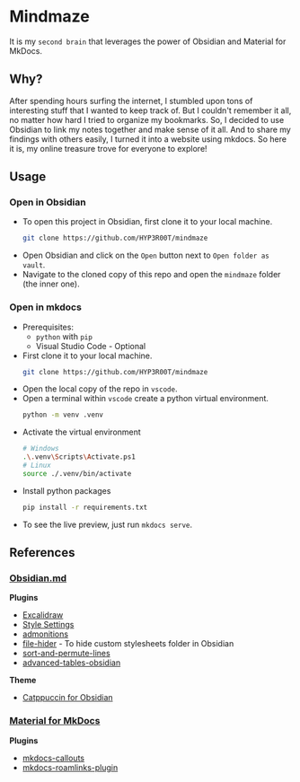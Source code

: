 # Mindmaze

It is my `second brain` that leverages the power of Obsidian and Material for MkDocs. 

## Why?

After spending hours surfing the internet, I stumbled upon tons of interesting stuff that I wanted to keep track of. But I couldn't remember it all, no matter how hard I tried to organize my bookmarks. So, I decided to use Obsidian to link my notes together and make sense of it all. And to share my findings with others easily, I turned it into a website using mkdocs. So here it is, my online treasure trove for everyone to explore! 

## Usage

### Open in Obsidian

* To open this project in Obsidian, first clone it to your local machine.
    ```sh
    git clone https://github.com/HYP3R00T/mindmaze
    ```
* Open Obsidian and click on the `Open` button next to `Open folder as vault`.
* Navigate to the cloned copy of this repo and open the `mindmaze` folder (the inner one).

### Open in mkdocs

* Prerequisites:
   * `python` with `pip`
   * Visual Studio Code - Optional
* First clone it to your local machine.
    ```sh
    git clone https://github.com/HYP3R00T/mindmaze
    ```
* Open the local copy of the repo in `vscode`.
* Open a terminal within `vscode` create a python virtual environment.
    ```sh
    python -m venv .venv
    ```
* Activate the virtual environment
    ```sh
    # Windows
    .\.venv\Scripts\Activate.ps1
    # Linux
    source ./.venv/bin/activate
    ```
* Install python packages
    ```sh
    pip install -r requirements.txt
    ```
* To see the live preview, just run `mkdocs serve`.

## References

### [Obsidian.md](https://obsidian.md/)

**Plugins**
* [Excalidraw](https://github.com/zsviczian/obsidian-excalidraw-plugin)
* [Style Settings](https://github.com/mgmeyers/obsidian-style-settings)
* [admonitions](https://github.com/javalent/admonitions)
* [file-hider](https://github.com/Oliver-Akins/file-hider) - To hide custom stylesheets folder in Obsidian
* [sort-and-permute-lines](https://github.com/Vinzent03/obsidian-sort-and-permute-lines)
* [advanced-tables-obsidian](https://github.com/tgrosinger/advanced-tables-obsidian)

**Theme**
* [Catppuccin for Obsidian](https://github.com/catppuccin/obsidian)

### [Material for MkDocs](https://squidfunk.github.io/mkdocs-material/)

**Plugins**
* [mkdocs-callouts](https://pypi.org/project/mkdocs-callouts/)
* [mkdocs-roamlinks-plugin](https://pypi.org/project/mkdocs-roamlinks-plugin/)